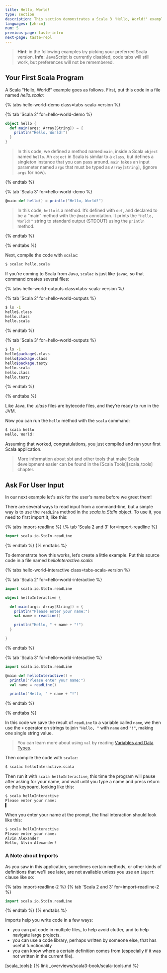 ```yaml
---
title: Hello, World!
type: section
description: This section demonstrates a Scala 3 'Hello, World!' example.
languages: [zh-cn]
num: 5
previous-page: taste-intro
next-page: taste-repl
---
```


> **Hint**: in the following examples try picking your preferred Scala version.
> <noscript><span style="font-weight: bold;">Info</span>: JavaScript is currently disabled, code tabs will still work, but preferences will not be remembered.</noscript>

## Your First Scala Program


A Scala “Hello, World!” example goes as follows.
First, put this code in a file named _hello.scala_:


<!-- Display Hello World for each Scala Version -->
{% tabs hello-world-demo class=tabs-scala-version %}

{% tab 'Scala 2' for=hello-world-demo %}
```scala
object hello {
  def main(args: Array[String]) = {
    println("Hello, World!")
  }
}
```
> In this code, we defined a method named `main`, inside a Scala `object` named `hello`.
> An `object` in Scala is similar to a `class`, but defines a singleton instance that you can pass around.
> `main` takes an input parameter named `args` that must be typed as `Array[String]`, (ignore `args` for now).

{% endtab %}

{% tab 'Scala 3' for=hello-world-demo %}
```scala
@main def hello() = println("Hello, World!")
```
> In this code, `hello` is a method.
> It’s defined with `def`, and declared to be a “main” method with the `@main` annotation.
> It prints the `"Hello, World!"` string to standard output (STDOUT) using the `println` method.

{% endtab %}

{% endtabs %}
<!-- End tabs -->

Next, compile the code with `scalac`:

```bash
$ scalac hello.scala
```

If you’re coming to Scala from Java, `scalac` is just like `javac`, so that command creates several files:

<!-- Display Hello World compiled outputs for each Scala Version -->
{% tabs hello-world-outputs class=tabs-scala-version %}

{% tab 'Scala 2' for=hello-world-outputs %}
```bash
$ ls -1
hello$.class
hello.class
hello.scala
```
{% endtab %}

{% tab 'Scala 3' for=hello-world-outputs %}
```bash
$ ls -1
hello$package$.class
hello$package.class
hello$package.tasty
hello.scala
hello.class
hello.tasty
```
{% endtab %}

{% endtabs %}
<!-- End tabs -->

Like Java, the _.class_ files are bytecode files, and they’re ready to run in the JVM.

Now you can run the `hello` method with the `scala` command:

```bash
$ scala hello
Hello, World!
```

Assuming that worked, congratulations, you just compiled and ran your first Scala application.

> More information about sbt and other tools that make Scala development easier can be found in the [Scala Tools][scala_tools] chapter.

## Ask For User Input

In our next example let's ask for the user's name before we greet them!

There are several ways to read input from a command-line, but a simple way is to use the
`readLine` method in the _scala.io.StdIn_ object. To use it, you need to first import it, like this:

{% tabs import-readline %}
{% tab 'Scala 2 and 3' for=import-readline %}
```scala
import scala.io.StdIn.readLine
```
{% endtab %}
{% endtabs %}

To demonstrate how this works, let’s create a little example. Put this source code in a file named _helloInteractive.scala_:

<!-- Display interactive Hello World application for each Scala Version -->
{% tabs hello-world-interactive class=tabs-scala-version %}

{% tab 'Scala 2' for=hello-world-interactive %}
```scala
import scala.io.StdIn.readLine

object helloInteractive {

  def main(args: Array[String]) = {
    println("Please enter your name:")
    val name = readLine()

    println("Hello, " + name + "!")
  }

}
```
{% endtab %}

{% tab 'Scala 3' for=hello-world-interactive %}
```scala
import scala.io.StdIn.readLine

@main def helloInteractive() =
  println("Please enter your name:")
  val name = readLine()

  println("Hello, " + name + "!")
```
{% endtab %}

{% endtabs %}
<!-- End tabs -->

In this code we save the result of `readLine` to a variable called `name`, we then
use the `+` operator on strings to join `"Hello, "` with `name` and `"!"`, making one single string value. 

> You can learn more about using `val` by reading [Variables and Data Types](/scala3/book/taste-vars-data-types.html).

Then compile the code with `scalac`:

```bash
$ scalac helloInteractive.scala
```
Then run it with `scala helloInteractive`, this time the program will pause after asking for your name,
and wait until you type a name and press return on the keyboard, looking like this:

```bash
$ scala helloInteractive
Please enter your name:
▌
```

When you enter your name at the prompt, the final interaction should look like this:

```bash
$ scala helloInteractive
Please enter your name:
Alvin Alexander
Hello, Alvin Alexander!
```

### A Note about Imports

As you saw in this application, sometimes certain methods, or other kinds of definitions that we'll see later,
are not available unless you use an `import` clause like so:

{% tabs import-readline-2 %}
{% tab 'Scala 2 and 3' for=import-readline-2 %}
```scala
import scala.io.StdIn.readLine
```
{% endtab %}
{% endtabs %}

Imports help you write code in a few ways:
  - you can put code in multiple files, to help avoid clutter, and to help navigate large projects.
  - you can use a code library, perhaps written by someone else, that has useful functionality
  - you can know where a certain definition comes from (especially if it was not written in the current file).

[scala_tools]: {% link _overviews/scala3-book/scala-tools.md %}
